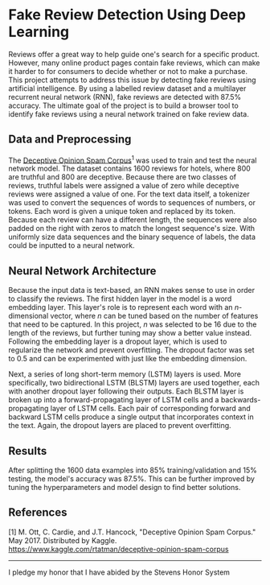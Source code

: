 # Fake Review Detection Using Deep Learning

Reviews offer a great way to help guide one's search for a specific product. However, many online product pages contain fake reviews, which can make it harder to for consumers to decide whether or not to make a purchase. This project attempts to address this issue by detecting fake reviews using artificial intelligence. By using a labelled review dataset and a multilayer recurrent neural network (RNN), fake reviews are detected with 87.5% accuracy. The ultimate goal of the project is to build a browser tool to identify fake reviews using a neural network trained on fake review data. 

## Data and Preprocessing

The [Deceptive Opinion Spam Corpus](https://www.kaggle.com/rtatman/deceptive-opinion-spam-corpus)<sup>1</sup> was used to train and test the neural network model. The dataset contains 1600 reviews for hotels, where 800 are truthful and 800 are deceptive. Because there are two classes of reviews, truthful labels were assigned a value of zero while deceptive reviews were assigned a value of one. For the text data itself, a tokenizer was used to convert the sequences of words to sequences of numbers, or tokens. Each word is given a unique token and replaced by its token. Because each review can have a different length, the sequences were also padded on the right with zeros to match the longest sequence's size. With uniformly size data sequences and the binary sequence of labels, the data could be inputted to a neural network. 

## Neural Network Architecture

Because the input data is text-based, an RNN makes sense to use in order to classify the reviews. The first hidden layer in the model is a word embedding layer. This layer's role is to represent each word with an *n*-dimensional vector, where *n* can be tuned based on the number of features that need to be captured. In this project, *n* was selected to be 16 due to the length of the reviews, but further tuning may show a better value instead. Following the embedding layer is a dropout layer, which is used to regularize the network and prevent overfitting. The dropout factor was set to 0.5 and can be experimented with just like the embedding dimension.

Next, a series of long short-term memory (LSTM) layers is used. More specifically, two bidirectional LSTM (BLSTM) layers are used together, each with another dropout layer following their outputs. Each BLSTM layer is broken up into a forward-propagating layer of LSTM cells and a backwards-propagating layer of LSTM cells. Each pair of corresponding forward and backward LSTM cells produce a single output that incorporates context in the text. Again, the dropout layers are placed to prevent overfitting. 

## Results

After splitting the 1600 data examples into 85% training/validation and 15% testing, the model's accuracy was 87.5%. This can be further improved by tuning the hyperparameters and model design to find better solutions. 

## References

[1] M. Ott, C. Cardie, and J.T. Hancock, "Deceptive Opinion Spam Corpus." May 2017. Distributed by Kaggle. https://www.kaggle.com/rtatman/deceptive-opinion-spam-corpus

___
I pledge my honor that I have abided by the Stevens Honor System
